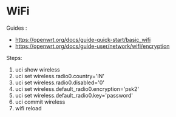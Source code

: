 # WiFi

Guides :

- https://openwrt.org/docs/guide-quick-start/basic_wifi
- https://openwrt.org/docs/guide-user/network/wifi/encryption

Steps:

1. uci show wireless
2. uci set wireless.radio0.country='IN'
3. uci set wireless.radio0.disabled='0'
4. uci set wireless.default_radio0.encryption='psk2'
5. uci set wireless.default_radio0.key='password'
6. uci commit wireless
7. wifi reload
